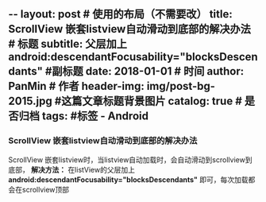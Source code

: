 --
layout:     post                            # 使用的布局（不需要改）
title:      ScrollView 嵌套listview自动滑动到底部的解决办法              # 标题
subtitle:   父层加上  android:descendantFocusability="blocksDescendants"   #副标题
date:       2018-01-01                      # 时间
author:     PanMin                              # 作者
header-img: img/post-bg-2015.jpg            #这篇文章标题背景图片
catalog: true                               # 是否归档
tags:                                       #标签
    - Android
---


### ScrollView 嵌套listview自动滑动到底部的解决办法

ScrollView 嵌套listview时，当listview自动加载时，会自动滑动到scrollview到底部，
**解决方法：**
在listView的父层加上  **android:descendantFocusability="blocksDescendants"** 即可，每次加载都会在scrollview顶部
